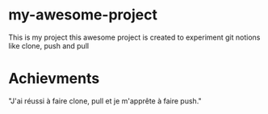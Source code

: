 # my-awesome-project
This is my project
this awesome project is created to experiment git notions like clone, push and pull
# Achievments
"J'ai réussi à faire clone, pull et je m'apprête à faire push."